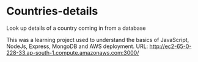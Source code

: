 # Countries-details
Look up details of a country coming in from a database

This was a learning project used to understand the basics of JavaScript, NodeJs, Express, MongoDB and AWS deployment.
URL: http://ec2-65-0-228-33.ap-south-1.compute.amazonaws.com:3000/
